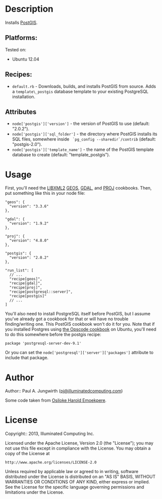 # Description

Installs [PostGIS](http://postgis.refractions.net/).

## Platforms:

Tested on:

* Ubuntu 12.04

## Recipes:

* `default.rb` - Downloads, builds, and installs PostGIS from source. Adds a `template\_postgis` database template to your existing PostgreSQL installation.

## Attributes

* `node['postgis']['version']` - the version of PostGIS to use (default: "2.0.2").
* `node['postgis']['sql_folder']` - the directory where PostGIS installs its SQL files, somewhere inside `` `pg_config --sharedir`/contrib`` (default: "postgis-2.0").
* `node['postgis']['template_name']` - the name of the PostGIS template database to create (default: "template\_postgis").


Usage
=====

First, you'll need the [LIBXML2](https://github.com/tomlinton/chef-libxml2) [GEOS](https://github.com/pjungwir/chef-geos), [GDAL](https://github.com/pjungwir/chef-gdal), and [PROJ](https://github.com/pjungwir/chef-proj) cookbooks.
Then, put something like this in your node file:

    "geos": {
      "version": "3.3.6"
    },

    "gdal": {
      "version": "1.9.2"
    },

    "proj": {
      "version": "4.8.0"
    },

    "postgis": {
      "version": "2.0.2"
    },

    "run_list": [
      // ...
      "recipe[geos]",
      "recipe[gdal]",
      "recipe[proj]",
      "recipe[postgresql::server]",
      "recipe[postgis]"
      // ...
    ]

You'll also need to install PostgreSQL itself before PostGIS, but I assume you've already got a cookbook for that or will have no trouble finding/writing one. This PostGIS cookbook won't do it for you. Note that if you installed Postgres using [the Opscode cookbook](https://github.com/opscode-cookbooks/postgresql) on Ubuntu, you'll need to do this somewhere before the postgis recipe:

    package 'postgresql-server-dev-9.1'

Or you can set the `node['postgresql']['server']['packages']` attribute to include that package.

Author
======

Author:: Paul A. Jungwirth (<pj@illuminatedcomputing.com>)

Some code taken from [Osiloke Harold Emoekpere](https://github.com/osiloke/chef-postgis).


License
=======

Copyright:: 2013, Illuminated Computing Inc.

Licensed under the Apache License, Version 2.0 (the "License");
you may not use this file except in compliance with the License.
You may obtain a copy of the License at

    http://www.apache.org/licenses/LICENSE-2.0

Unless required by applicable law or agreed to in writing, software
distributed under the License is distributed on an "AS IS" BASIS,
WITHOUT WARRANTIES OR CONDITIONS OF ANY KIND, either express or implied.
See the License for the specific language governing permissions and
limitations under the License.
